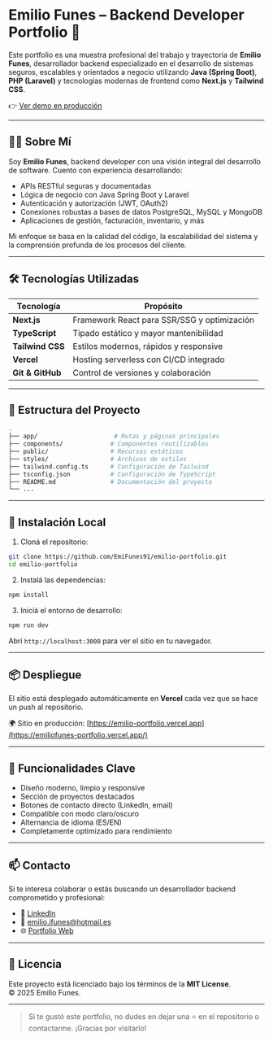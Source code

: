 # Emilio Funes – Backend Developer Portfolio 🚀

Este portfolio es una muestra profesional del trabajo y trayectoria de **Emilio Funes**, desarrollador backend especializado en el desarrollo de sistemas seguros, escalables y orientados a negocio utilizando **Java (Spring Boot)**, **PHP (Laravel)** y tecnologías modernas de frontend como **Next.js** y **Tailwind CSS**.

👉 [Ver demo en producción](https://emiliofunes-portfolio.vercel.app/)

---

## 🧑‍💻 Sobre Mí

Soy **Emilio Funes**, backend developer con una visión integral del desarrollo de software. Cuento con experiencia desarrollando:

- APIs RESTful seguras y documentadas
- Lógica de negocio con Java Spring Boot y Laravel
- Autenticación y autorización (JWT, OAuth2)
- Conexiones robustas a bases de datos PostgreSQL, MySQL y MongoDB
- Aplicaciones de gestión, facturación, inventario, y más

Mi enfoque se basa en la calidad del código, la escalabilidad del sistema y la comprensión profunda de los procesos del cliente.

---

## 🛠️ Tecnologías Utilizadas

| Tecnología         | Propósito                                     |
|--------------------|-----------------------------------------------|
| **Next.js**        | Framework React para SSR/SSG y optimización   |
| **TypeScript**     | Tipado estático y mayor mantenibilidad        |
| **Tailwind CSS**   | Estilos modernos, rápidos y responsive        |
| **Vercel**         | Hosting serverless con CI/CD integrado        |
| **Git & GitHub**   | Control de versiones y colaboración            |

---

## 📁 Estructura del Proyecto

```bash
.
├── app/                     # Rutas y páginas principales
├── components/             # Componentes reutilizables
├── public/                 # Recursos estáticos
├── styles/                 # Archivos de estilos
├── tailwind.config.ts      # Configuración de Tailwind
├── tsconfig.json           # Configuración de TypeScript
├── README.md               # Documentación del proyecto
└── ...
```

---

## 🧪 Instalación Local

1. Cloná el repositorio:

```bash
git clone https://github.com/EmiFunes91/emilio-portfolio.git
cd emilio-portfolio
```

2. Instalá las dependencias:

```bash
npm install
```

3. Iniciá el entorno de desarrollo:

```bash
npm run dev
```

Abrí `http://localhost:3000` para ver el sitio en tu navegador.

---

## 📦 Despliegue

El sitio está desplegado automáticamente en **Vercel** cada vez que se hace un push al repositorio.

🌍 Sitio en producción: [https://emilio-portfolio.vercel.app](https://emiliofunes-portfolio.vercel.app/)

---

## 📌 Funcionalidades Clave

- Diseño moderno, limpio y responsive
- Sección de proyectos destacados
- Botones de contacto directo (LinkedIn, email)
- Compatible con modo claro/oscuro
- Alternancia de idioma (ES/EN)
- Completamente optimizado para rendimiento

---

## 📫 Contacto

Si te interesa colaborar o estás buscando un desarrollador backend comprometido y profesional:

- 🔗 [LinkedIn](https://www.linkedin.com/in/emilio-funes-8b140b21a/)
- 📧 emilio.ifunes@hotmail.es
- 🌐 [Portfolio Web](https://emiliofunes-portfolio.vercel.app/)

---

## 📝 Licencia

Este proyecto está licenciado bajo los términos de la **MIT License**.  
© 2025 Emilio Funes.

---

> Si te gustó este portfolio, no dudes en dejar una ⭐ en el repositorio o contactarme. ¡Gracias por visitarlo!
